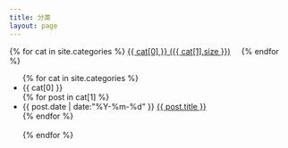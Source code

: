 ```yaml
---
title: 分类
layout: page
---
```


<div id='tag_cloud'>
{% for cat in site.categories %}
<a class="nav2" href="#{{ cat[0] }}" title="{{ cat[0] }}" rel="{{ cat[1].size }}">{{ cat[0] }} ({{ cat[1].size }})</a> &nbsp &nbsp
{% endfor %}
</div>

<ul class="listing">
{% for cat in site.categories %}
  <li class="listing-seperator nav1" id="{{ cat[0] }}">{{ cat[0] }}</li>
{% for post in cat[1] %}
  <li class="listing-item">
  <time datetime="{{ post.date | date:"%Y-%m-%d" }}">{{ post.date | date:"%Y-%m-%d" }}</time>
  <a href="{{ post.url }}" title="{{ post.title }}">{{ post.title }}</a>
  </li>
{% endfor %}
<br />
<br />
{% endfor %}
</ul>

<script src="/media/js/jquery.tagcloud.js" type="text/javascript" charset="utf-8"></script> 
<script language="javascript">
$.fn.tagcloud.defaults = {
    size: {start: 1, end: 1, unit: 'em'},
      color: {start: '#f8e0e6', end: '#ff3333'}
};

$(function () {
    $('#tag_cloud a').tagcloud();
});
</script>

